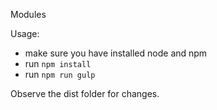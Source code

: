 Modules

Usage:

- make sure you have installed node and npm
- run `npm install`
- run `npm run gulp`

Observe the dist folder for changes.
